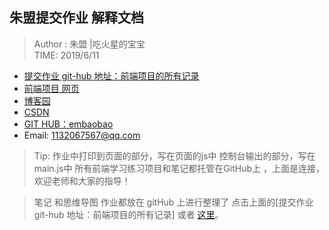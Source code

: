 ## 朱盟提交作业 解释文档

> Author : 朱盟 |吃火星的宝宝  
> TIME: 2019/6/11  

- [提交作业 git-hub 地址：前端项目的所有记录](https://github.com/embaobao/webstudy.git)
- [前端项目 网页](https://embaobao.github.io/webstudy)
- [博客园](https://www.cnblogs.com/embaobao/)
- [CSDN](https://blog.csdn.net/embaobao)
- [GIT HUB：embaobao](https://github.com/embaobao/EM)
- Email: 1132067567@qq.com

> Tip: 作业中打印到页面的部分，写在页面的js中
> 控制台输出的部分，写在main.js中 
> 所有前端学习练习项目和笔记都托管在GitHub上 ，上面是连接，欢迎老师和大家的指导！

> 笔记 和思维导图 作业都放在 gitHub 上进行整理了  点击上面的[提交作业 git-hub 地址：前端项目的所有记录]   或者 [这里](https://embaobao.github.io/webstudy/)。

